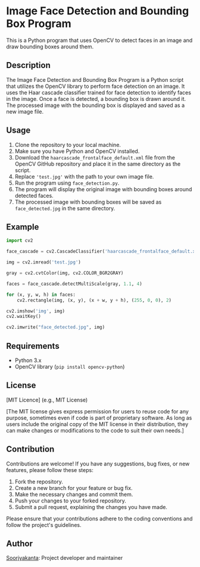 # Image Face Detection and Bounding Box Program

This is a Python program that uses OpenCV to detect faces in an image and draw bounding boxes around them.

## Description

The Image Face Detection and Bounding Box Program is a Python script that utilizes the OpenCV library to perform face detection on an image. It uses the Haar cascade classifier trained for face detection to identify faces in the image. Once a face is detected, a bounding box is drawn around it. The processed image with the bounding box is displayed and saved as a new image file.

## Usage

1. Clone the repository to your local machine.
2. Make sure you have Python and OpenCV installed.
3. Download the `haarcascade_frontalface_default.xml` file from the OpenCV GitHub repository and place it in the same directory as the script.
4. Replace `'test.jpg'` with the path to your own image file.
5. Run the program using `face_detection.py`.
6. The program will display the original image with bounding boxes around detected faces.
7. The processed image with bounding boxes will be saved as `face_detected.jpg` in the same directory.

## Example

```python
import cv2

face_cascade = cv2.CascadeClassifier('haarcascade_frontalface_default.xml')

img = cv2.imread('test.jpg')

gray = cv2.cvtColor(img, cv2.COLOR_BGR2GRAY)

faces = face_cascade.detectMultiScale(gray, 1.1, 4)

for (x, y, w, h) in faces:
    cv2.rectangle(img, (x, y), (x + w, y + h), (255, 0, 0), 2)

cv2.imshow('img', img)
cv2.waitKey()

cv2.imwrite("face_detected.jpg", img)
```

## Requirements
- Python 3.x
- OpenCV library (`pip install opencv-python`)


## License
[MIT Licence] (e.g., MIT License)

[The MIT license gives express permission for users to reuse code for any purpose, sometimes even if code is 
part of proprietary software. As long as users include the original copy of the MIT license in their
distribution, they can make changes or modifications to the code to suit their own needs.]



## Contribution
Contributions are welcome! If you have any suggestions, bug fixes, or new features, please follow these steps:

1. Fork the repository.
2. Create a new branch for your feature or bug fix.
3. Make the necessary changes and commit them.
4. Push your changes to your forked repository.
5. Submit a pull request, explaining the changes you have made.


Please ensure that your contributions adhere to the coding conventions and follow the project's guidelines.

## Author
[Soorjyakanta](https://github.com/soorjya): Project developer and maintainer
